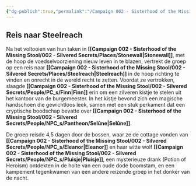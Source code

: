 ```yaml
---
{"dg-publish":true,"permalink":"/Campaign 002 - Sisterhood of the Missing Stool/002 - Silvered Secrets/Notes/Session recaps/008 Reis naar Steelreach/"}
---
```


## Reis naar **Steelreach**

Na het voltooien van hun taken in **[[Campaign 002 - Sisterhood of the Missing Stool/002 - Silvered Secrets/Places/Stonewall\|Stonewall]]**, met de hoop de voedselvoorziening nieuw leven in te blazen, vertrekt de groep op een reis naar **[[Campaign 002 - Sisterhood of the Missing Stool/002 - Silvered Secrets/Places/Steelreach\|Steelreach]]** in de hoop richting te vinden en onrecht in de wereld recht te zetten. Voordat ze vertrokken, slaagde **[[Campaign 002 - Sisterhood of the Missing Stool/002 - Silvered Secrets/People/PC_s/Finn\|Finn]]** erin om een zilveren kistje te stelen uit het kantoor van de burgemeester. In het kistje bevond zich een magische handschoen die gewichtloos leek, samen met een stuk perkament dat een cryptische boodschap bevatte over **[[Campaign 002 - Sisterhood of the Missing Stool/002 - Silvered Secrets/People/NPC_s/Pantheon/Selûne\|Selûne]]**.

De groep reisde 4,5 dagen door de bossen, waar ze de cottage vonden van **[[Campaign 002 - Sisterhood of the Missing Stool/002 - Silvered Secrets/People/NPC_s/Eleanor\|Eleanor]]** en haar witte wolf **[[Campaign 002 - Sisterhood of the Missing Stool/002 - Silvered Secrets/People/NPC_s/Pluisje\|Pluisje]]**, een mysterieuze drank (Potion of Heroism) ontdekten in de holte van een oude dode boomstam, en een kampement tegenkwamen van een andere reizende groep in het donker van de nacht.